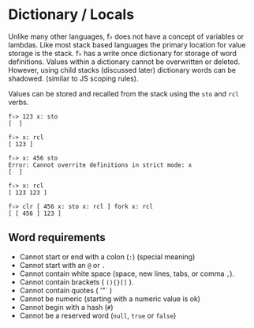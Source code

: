 # Dictionary / Locals

Unlike many other languages, f♭ does not have a concept of variables or lambdas.  Like most stack based languages the primary location for value storage is the stack.  f♭ has a write once dictionary for storage of word definitions.  Values within a dictionary cannot be overwritten or deleted. However, using child stacks (discussed later) dictionary words can be shadowed. (similar to JS scoping rules).

Values can be stored and recalled from the stack using the `sto` and `rcl` verbs.

```
f♭> 123 x: sto
[  ]

f♭> x: rcl
[ 123 ]

f♭> x: 456 sto
Error: Cannot overrite definitions in strict mode: x
[  ]

f♭> x: rcl
[ 123 123 ]

f♭> clr [ 456 x: sto x: rcl ] fork x: rcl
[ [ 456 ] 123 ]
```

## Word requirements

- Cannot start or end with a colon (`:`) (special meaning)
- Cannot start with an `@` or `.`
- Cannot contain white space (space, new lines, tabs, or comma `,`).
- Cannot contain brackets ( `(){}[]` ).
- Cannot contain quotes ( '"\` )
- Cannot be numeric (starting with a numeric value is ok)
- Cannot begin with a hash (`#`)
- Cannot be a reserved word (`null`, `true` or `false`)



